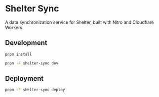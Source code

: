 # Shelter Sync

A data synchronization service for Shelter, built with Nitro and Cloudflare Workers.

## Development

```bash
pnpm install

pnpm -F shelter-sync dev
```

## Deployment

```bash
pnpm -F shelter-sync deploy
```
